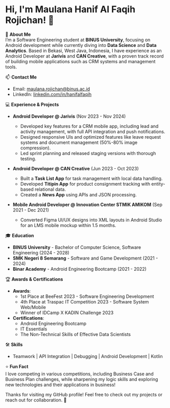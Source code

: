 # Hi, I'm Maulana Hanif Al Faqih Rojichan! 👋

🌱 **About Me**  
I’m a Software Engineering student at **BINUS University**, focusing on Android development while currently diving into **Data Science** and **Data Analytics**. Based in Bekasi, West Java, Indonesia, I have experience as an Android Developer at **Jarivis** and **CAN Creative**, with a proven track record of building mobile applications such as CRM systems and management tools.

📫 **Contact Me**  
- Email: [maulana.rojichan@binus.ac.id](mailto:maulana.rojichan@binus.ac.id)
- LinkedIn: [linkedin.com/in/hanifalfaqih](https://linkedin.com/in/hanifalfaqih)  

💻 **Experience & Projects**  
- **Android Developer @ Jarivis** (Nov 2023 - Nov 2024)  
  - Developed key features for a CRM mobile app, including lead and activity management, with full API integration and push notifications.  
  - Designed responsive UIs and optimized features like leave request systems and document management (50%-80% image compression).  
  - Led sprint planning and released staging versions with thorough testing.  

- **Android Developer @ CAN Creative** (Jun 2023 - Oct 2023)  
  - Built a **Task List App** for task management with local data handling.  
  - Developed **Titipin App** for product consignment tracking with entity-based relational data.  
  - Created a **News App** using APIs and JSON processing.  

- **Mobile Android Developer @ Innovation Center STMIK AMIKOM** (Sep 2021 - Dec 2021)  
  - Converted Figma UI/UX designs into XML layouts in Android Studio for an LMS mobile mockup within 1.5 months.  

🎓 **Education**  
- **BINUS University** - Bachelor of Computer Science, Software Engineering (2024 - 2028)  
- **SMK Negeri 8 Semarang** - Software and Game Development (2021 - 2024)  
- **Binar Academy** - Android Engineering Bootcamp (2021 - 2022)  

🏆 **Awards & Certifications**  
- **Awards**:  
  - 1st Place at BeeFest 2023 - Software Engineering Development  
  - 4th Place at Traspac IT Competition 2023 - Software System Web/Mobile  
  - Winner of IDCamp X KADIN Challenge 2023  
- **Certifications**:  
  - Android Engineering Bootcamp  
  - IT Essentials  
  - The Non-Technical Skills of Effective Data Scientists  

🛠 **Skills**  
- Teamwork | API Integration | Debugging | Android Development | Kotlin  

⭐ **Fun Fact**  
I love competing in various competitions, including Business Case and Business Plan challenges, while sharpening my logic skills and exploring new technologies and their applications in business!

Thanks for visiting my GitHub profile! Feel free to check out my projects or reach out for collaboration. 🚀

<!--
**hanifalfaqih/hanifalfaqih** is a ✨ _special_ ✨ repository because its `README.md` (this file) appears on your GitHub profile.

Here are some ideas to get you started:

- 🔭 I’m currently working on ...
- 🌱 I’m currently learning ...
- 👯 I’m looking to collaborate on ...
- 🤔 I’m looking for help with ...
- 💬 Ask me about ...
- 📫 How to reach me: ...
- 😄 Pronouns: ...
- ⚡ Fun fact: ...
-->
